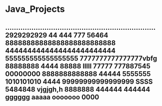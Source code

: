 # Java_Projects
.....................................................................
2929292929
44
444
777
56464
88888888888888888888888888
4444444444444444444444444
555555555555555555
7777777777777777vbfg
88888888
4444
88888
lllll
77777
777887545
00000000
8888888888888
44444
5555555
1010101010
4444
99999999999999999
SSSS
5484848
vjgjgh,h
8888888
444444
444444
gggggg
aaaaa
ooooooo
0000
----------------------
